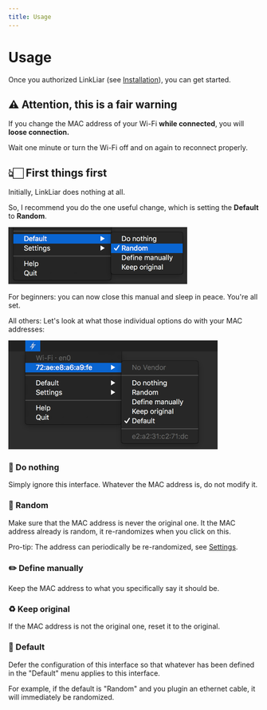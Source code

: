 ```yaml
---
title: Usage
---
```


# Usage

Once you authorized LinkLiar (see [Installation](installation.html)), you can get started.

## ⚠️ Attention, this is a fair warning

If you change the MAC address of your Wi-Fi **while connected**,
you will **loose connection.**

Wait one minute or turn the Wi-Fi off and on again to reconnect properly.

## 👆🏻 First things first

Initially, LinkLiar does nothing at all.

So, I recommend you do the one useful change, which is setting the **Default**
to **Random**.

![](default-random.png)

For beginners: you can now close this manual and sleep in peace. You're all set.

All others: Let's look at what those individual options do with your MAC addresses:

![](interface.png)

### 🛌 Do nothing

Simply ignore this interface.
Whatever the MAC address is, do not modify it.

### 🎲 Random

Make sure that the MAC address is never the original one.
It the MAC address already is random, it re-randomizes when you click on this.

Pro-tip: The address can periodically be re-randomized, see [Settings](settings.html).

### ✏️ Define manually

Keep the MAC address to what you specifically say it should be.

### ♻️ Keep original

If the MAC address is not the original one, reset it to the original.

### 📖 Default

Defer the configuration of this interface so that whatever has been
defined in the "Default" menu applies to this interface.

For example, if the default is "Random" and you plugin an ethernet cable,
it will immediately be randomized.

